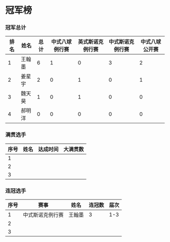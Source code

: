 # 冠军榜

### 冠军总计

| 排名 | 姓名   | 总计 | 中式八球例行赛   | 英式斯诺克例行赛   | 中式斯诺克例行赛  | 中式八球公开赛  |
| ---- | ------ | ---- | -------------- | ---------------- | ---------------- | -------------- |
| 1    | 王翰墨 | 6    | 1              | 0                | 3                | 2              |
| 2    | 姜星宇 | 2    | 0              | 1                | 0                | 1              |
| 3    | 魏天昊 | 1    | 0              | 1                | 0                | 0              |
| 4    | 郝明洋 | 0    | 0              | 0                | 0                | 0              |

### 满贯选手

| 序号 | 姓名 | 达成时间 | 大满贯数 |
| ---- | ---- | -------- | -------- |
| 1    |      |          |          |
| 2    |      |          |          |
| 3    |      |          |          |

### 连冠选手

| 序号 | 赛事              | 姓名   | 连冠数 | 届次 |
| ---- | ---------------- | ------ | ------ | ---- |
| 1    | 中式斯诺克例行赛   | 王翰墨 | 3      | 1-3  |
| 2    |                  |        |        |      |
| 3    |                  |        |        |      |
